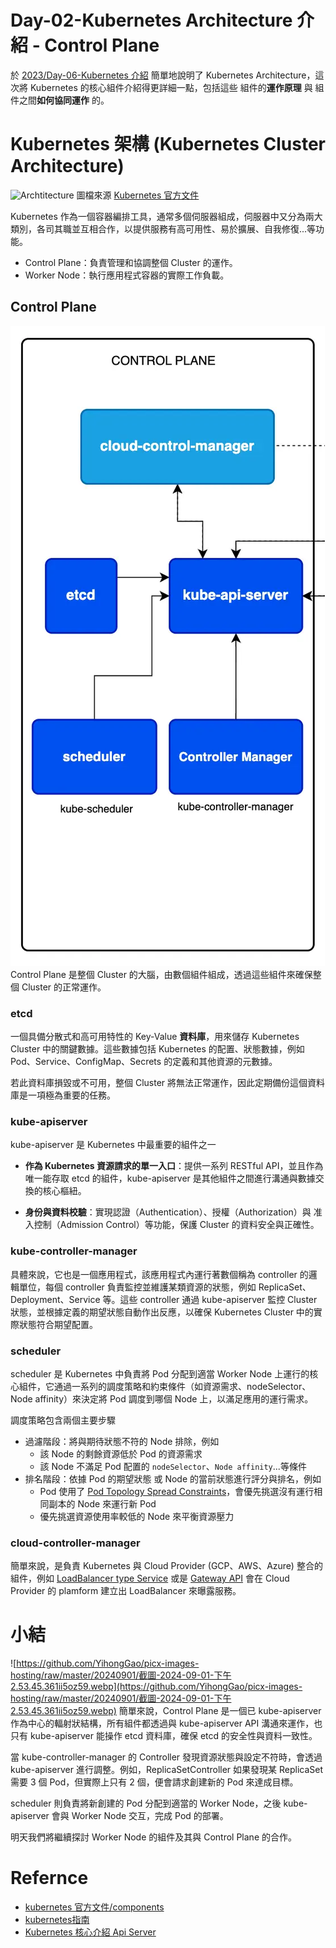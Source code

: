 # Day-02-Kubernetes Architecture 介紹 - Control Plane
於 [2023/Day-06-Kubernetes 介紹] 簡單地說明了 Kubernetes Architecture，這次將 Kubernetes 的核心組件介紹得更詳細一點，包括這些 組件的**運作原理** 與 組件之間**如何協同運作** 的。


# Kubernetes 架構 (Kubernetes Cluster Architecture)
![Archtitecture](https://kubernetes.io/images/docs/kubernetes-cluster-architecture.svg)
圖檔來源 [Kubernetes 官方文件](https://kubernetes.io/docs/concepts/architecture/)

Kubernetes 作為一個容器編排工具，通常多個伺服器組成，伺服器中又分為兩大類別，各司其職並互相合作，以提供服務有高可用性、易於擴展、自我修復...等功能。
- Control Plane：負責管理和協調整個 Cluster 的運作。
- Worker Node：執行應用程式容器的實際工作負載。

## Control Plane 
![Control Plane](https://github.com/YihongGao/picx-images-hosting/raw/master/20240818/截圖-2024-08-18-下午1.34.04.70a9h17alm.webp)
Control Plane 是整個 Cluster 的大腦，由數個組件組成，透過這些組件來確保整個 Cluster 的正常運作。

### etcd
一個具備分散式和高可用特性的 Key-Value **資料庫**，用來儲存 Kubernetes Cluster 中的關鍵數據。這些數據包括 Kubernetes 的配置、狀態數據，例如 Pod、Service、ConfigMap、Secrets 的定義和其他資源的元數據。

若此資料庫損毀或不可用，整個 Cluster 將無法正常運作，因此定期備份這個資料庫是一項極為重要的任務。

### kube-apiserver
kube-apiserver 是 Kubernetes 中最重要的組件之一
- **作為 Kubernetes 資源請求的單一入口**：提供一系列 RESTful API，並且作為唯一能存取 etcd 的組件，kube-apiserver 是其他組件之間進行溝通與數據交換的核心樞紐。

- **身份與資料校驗**：實現認證（Authentication）、授權（Authorization）與 准入控制（Admission Control）等功能，保護 Cluster 的資料安全與正確性。

### kube-controller-manager
具體來說，它也是一個應用程式，該應用程式內運行著數個稱為 controller 的邏輯單位，每個 controller 負責監控並維護某類資源的狀態，例如 ReplicaSet、Deployment、Service 等。這些 controller 通過 kube-apiserver 監控 Cluster 狀態，並根據定義的期望狀態自動作出反應，以確保 Kubernetes Cluster 中的實際狀態符合期望配置。

### scheduler
scheduler 是 Kubernetes 中負責將 Pod 分配到適當 Worker Node 上運行的核心組件，它通過一系列的調度策略和約束條件（如資源需求、nodeSelector、Node affinity）來決定將 Pod 調度到哪個 Node 上，以滿足應用的運行需求。

調度策略包含兩個主要步驟
- 過濾階段：將與期待狀態不符的 Node 排除，例如
  - 該 Node 的剩餘資源低於 Pod 的資源需求
  - 該 Node 不滿足 Pod 配置的 `nodeSelector`、`Node affinity`...等條件
- 排名階段：依據 Pod 的期望狀態 或 Node 的當前狀態進行評分與排名，例如
  - Pod 使用了 [Pod Topology Spread Constraints]，會優先挑選沒有運行相同副本的 Node 來運行新 Pod
  - 優先挑選資源使用率較低的 Node 來平衡資源壓力

### cloud-controller-manager
簡單來說，是負責 Kubernetes 與 Cloud Provider (GCP、AWS、Azure) 整合的組件，例如 [LoadBalancer type Service](https://kubernetes.io/docs/concepts/services-networking/service/#loadbalancer) 或是 [Gateway API](https://kubernetes.io/docs/concepts/services-networking/gateway/) 會在 Cloud Provider 的 plamform 建立出 LoadBalancer 來曝露服務。

# 小結
![https://github.com/YihongGao/picx-images-hosting/raw/master/20240901/截圖-2024-09-01-下午2.53.45.361ii5oz59.webp](https://github.com/YihongGao/picx-images-hosting/raw/master/20240901/截圖-2024-09-01-下午2.53.45.361ii5oz59.webp)
簡單來說，Control Plane 是一個已 kube-apiserver 作為中心的輻射狀結構，所有組件都透過與 kube-apiserver API 溝通來運作，也只有 kube-apiserver 能操作 etcd 資料庫，確保 etcd 的安全性與資料一致性。

當 kube-controller-manager 的 Controller 發現資源狀態與設定不符時，會透過 kube-apiserver 進行調整。例如，ReplicaSetController 如果發現某 ReplicaSet 需要 3 個 Pod，但實際上只有 2 個，便會請求創建新的 Pod 來達成目標。

scheduler 則負責將新創建的 Pod 分配到適當的 Worker Node，之後 kube-apiserver 會與 Worker Node 交互，完成 Pod 的部署。

明天我們將繼續探討 Worker Node 的組件及其與 Control Plane 的合作。

# Refernce
- [kubernetes 官方文件/components](https://kubernetes.io/zh-cn/docs/concepts/overview/components/)
- [kubernetes指南](https://kubernetes.feisky.xyz/concepts/architecture)
- [Kubernetes 核心介紹 Api Server](https://alanzhan.dev/post/2022-04-24-kubernetes-api-server/)

[2023/Day-06-Kubernetes 介紹]:https://ithelp.ithome.com.tw/articles/10320161

[Pod Topology Spread Constraints]: https://kubernetes.io/docs/concepts/scheduling-eviction/topology-spread-constraints/